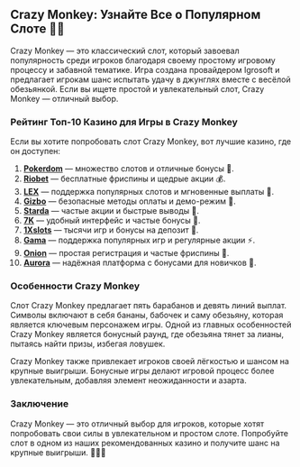 ## Crazy Monkey: Узнайте Все о Популярном Слоте 🎰🐒

Crazy Monkey — это классический слот, который завоевал популярность среди игроков благодаря своему простому игровому процессу и забавной тематике. Игра создана провайдером Igrosoft и предлагает игрокам шанс испытать удачу в джунглях вместе с весёлой обезьянкой. Если вы ищете простой и увлекательный слот, Crazy Monkey — отличный выбор.

### Рейтинг Топ-10 Казино для Игры в Crazy Monkey

Если вы хотите попробовать слот Crazy Monkey, вот лучшие казино, где он доступен:

1. **[Pokerdom](https://brandplay.link/4k77v2yx)** — множество слотов и отличные бонусы 🎲.
2. **[Riobet](https://brandplay.link/7xBLTPyj)** — бесплатные фриспины и щедрые акции 💰.
3. **[LEX](https://brandplay.link/zW4hdDFV)** — поддержка популярных слотов и мгновенные выплаты 🎉.
4. **[Gizbo](https://brandplay.link/bprXw4YV)** — безопасные методы оплаты и демо-режим 🎁.
5. **[Starda](https://brandplay.link/fB7xwRFL)** — частые акции и быстрые выводы 🎈.
6. **[7K](https://brandplay.link/BvQyFShp)** — удобный интерфейс и частые бонусы 🎯.
7. **[1Xslots](https://brandplay.link/hSB1khtr)** — тысячи игр и бонусы на депозит 🌟.
8. **[Gama](https://brandplay.link/j6NMKsDz)** — поддержка популярных игр и регулярные акции ⚡.
9. **[Onion](https://brandplay.link/zBGRVpQ9)** — простая регистрация и частые фриспины 🎰.
10. **[Aurora](https://10trafic-stat2.com/click/668546556bcc6313411604bd/6766/13032/subaccount)** — надёжная платформа с бонусами для новичков 💎.

### Особенности Crazy Monkey

Слот Crazy Monkey предлагает пять барабанов и девять линий выплат. Символы включают в себя бананы, бабочек и саму обезьяну, которая является ключевым персонажем игры. Одной из главных особенностей Crazy Monkey является бонусный раунд, где обезьяна тянет за лианы, пытаясь найти призы, избегая ловушек.

Crazy Monkey также привлекает игроков своей лёгкостью и шансом на крупные выигрыши. Бонусные игры делают игровой процесс более увлекательным, добавляя элемент неожиданности и азарта.

### Заключение

Crazy Monkey — это отличный выбор для игроков, которые хотят попробовать свои силы в увлекательном и простом слоте. Попробуйте слот в одном из наших рекомендованных казино и получите шанс на крупные выигрыши. 🎉🐒💸
